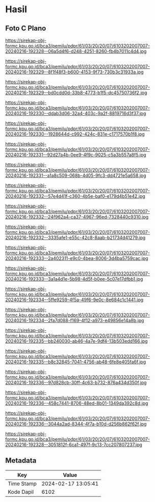 # Hasil

## Foto C Plano

https://sirekap-obj-formc.kpu.go.id/bca3/pemilu/pdpr/61/03/20/20/07/6103202007007-20240216-192328--06a5d4f6-d248-4251-8260-fb4b7011c4d4.jpg

https://sirekap-obj-formc.kpu.go.id/bca3/pemilu/pdpr/61/03/20/20/07/6103202007007-20240216-192329--8f1f48f3-b600-4153-9f73-730b3c31933a.jpg

https://sirekap-obj-formc.kpu.go.id/bca3/pemilu/pdpr/61/03/20/20/07/6103202007007-20240216-192329--bd0cdd0d-33b8-4773-b1f5-dc45750736f2.jpg

https://sirekap-obj-formc.kpu.go.id/bca3/pemilu/pdpr/61/03/20/20/07/6103202007007-20240216-192330--ddab3d06-32a4-403c-9a2f-8819716d3f37.jpg

https://sirekap-obj-formc.kpu.go.id/bca3/pemilu/pdpr/61/03/20/20/07/6103202007007-20240216-192330--1928644d-c992-424c-831e-c1717570b1f8.jpg

https://sirekap-obj-formc.kpu.go.id/bca3/pemilu/pdpr/61/03/20/20/07/6103202007007-20240216-192331--92d27a4b-0ee9-4f9c-9025-c5a3b557a8f5.jpg

https://sirekap-obj-formc.kpu.go.id/bca3/pemilu/pdpr/61/03/20/20/07/6103202007007-20240216-192331--a1a8c509-068b-4d05-9fc3-dd4721e5a658.jpg

https://sirekap-obj-formc.kpu.go.id/bca3/pemilu/pdpr/61/03/20/20/07/6103202007007-20240216-192332--57e4d41f-c360-4b5e-baf0-e179d4b51e42.jpg

https://sirekap-obj-formc.kpu.go.id/bca3/pemilu/pdpr/61/03/20/20/07/6103202007007-20240216-192332--24f962a4-ca37-4967-96ed-7328440c9310.jpg

https://sirekap-obj-formc.kpu.go.id/bca3/pemilu/pdpr/61/03/20/20/07/6103202007007-20240216-192332--3335afe1-e55c-42c8-8aab-b21734d41279.jpg

https://sirekap-obj-formc.kpu.go.id/bca3/pemilu/pdpr/61/03/20/20/07/6103202007007-20240216-192333--2a402311-e9c0-4bea-8006-3d4ba5759cac.jpg

https://sirekap-obj-formc.kpu.go.id/bca3/pemilu/pdpr/61/03/20/20/07/6103202007007-20240216-192333--3a1a4d1e-5b98-4d5f-b0ee-5c07e17dfbb1.jpg

https://sirekap-obj-formc.kpu.go.id/bca3/pemilu/pdpr/61/03/20/20/07/6103202007007-20240216-192334--5ffe9259-4f5a-49f6-9e0c-8e684c1c1441.jpg

https://sirekap-obj-formc.kpu.go.id/bca3/pemilu/pdpr/61/03/20/20/07/6103202007007-20240216-192334--2fa7d088-f169-4f12-a973-e49856e14a8b.jpg

https://sirekap-obj-formc.kpu.go.id/bca3/pemilu/pdpr/61/03/20/20/07/6103202007007-20240216-192335--bb240030-ab46-4a7e-9df4-13b503edd166.jpg

https://sirekap-obj-formc.kpu.go.id/bca3/pemilu/pdpr/61/03/20/20/07/6103202007007-20240216-192335--b8c32845-7041-4756-ab48-6fe8e405fa6f.jpg

https://sirekap-obj-formc.kpu.go.id/bca3/pemilu/pdpr/61/03/20/20/07/6103202007007-20240216-192336--97d828cb-30ff-4c63-b732-876a434d350f.jpg

https://sirekap-obj-formc.kpu.go.id/bca3/pemilu/pdpr/61/03/20/20/07/6103202007007-20240216-192336--458c7441-8706-48ed-8b01-1349da392c8d.jpg

https://sirekap-obj-formc.kpu.go.id/bca3/pemilu/pdpr/61/03/20/20/07/6103202007007-20240216-192336--3044a2ad-8344-4f7a-b10d-d256b862f62f.jpg

https://sirekap-obj-formc.kpu.go.id/bca3/pemilu/pdpr/61/03/20/20/07/6103202007007-20240216-192328--3051812f-6ca1-497f-9c13-7cc207807237.jpg


## Metadata

| Key        | Value               |
| ---------- | ------------------- |
| Time Stamp | 2024-02-17 13:05:41 |
| Kode Dapil | 6102                |




